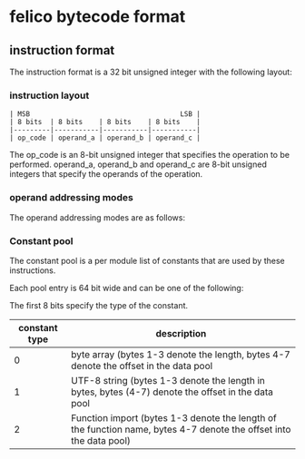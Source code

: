 # felico bytecode format

## instruction format

The instruction format is a 32 bit unsigned integer with the following layout:

### instruction layout
```
| MSB                                     LSB |
| 8 bits  | 8 bits    | 8 bits    | 8 bits    |
|---------|-----------|-----------|-----------|
| op_code | operand_a | operand_b | operand_c |
```
The op_code is an 8-bit unsigned integer that specifies the operation to be performed.
operand_a, operand_b and operand_c are 8-bit unsigned integers that specify the operands of the operation.

### operand addressing modes

The operand addressing modes are as follows:

### Constant pool
The constant pool is a per module list of constants that are used by these instructions.

Each pool entry is 64 bit wide and can be one of the following:

The first 8 bits specify the type of the constant.


| constant type | description                                                                                                        |
|---------------|--------------------------------------------------------------------------------------------------------------------|
| 0             | byte array (bytes 1-3 denote the length, bytes 4-7 denote the offset in the data pool                              |
| 1             | UTF-8 string (bytes 1-3 denote the length in bytes, bytes (4-7) denote the offset in the data pool                 |
| 2             | Function import (bytes 1-3 denote the length of the function name, bytes 4-7 denote the offset into the data pool) |




